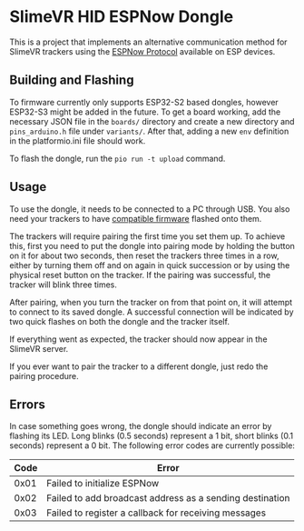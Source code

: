 # SlimeVR HID ESPNow Dongle

This is a project that implements an alternative communication method for
SlimeVR trackers using the [ESPNow Protocol](https://www.espressif.com/en/solutions/low-power-solutions/esp-now) 
available on ESP devices.

## Building and Flashing

To firmware currently only supports ESP32-S2 based dongles, however ESP32-S3
might be added in the future. To get a board working, add the necessary JSON file 
in the `boards/` directory and create a new directory and `pins_arduino.h` file
under `variants/`. After that, adding a new `env` definition in the
platformio.ini file should work.

To flash the dongle, run the `pio run -t upload` command.

## Usage

To use the dongle, it needs to be connected to a PC through USB. You also need
your trackers to have [compatible firmware](https://github.com/gorbit99/SlimeVR-Tracker-ESP/tree/dongle-support)
flashed onto them.

The trackers will require pairing the first time you set them up. To achieve
this, first you need to put the dongle into pairing mode by holding the button
on it for about two seconds, then reset the trackers three times in a row,
either by turning them off and on again in quick succession or by using the 
physical reset button on the tracker. If the pairing was successful, the tracker 
will blink three times.

After pairing, when you turn the tracker on from that point on, it will attempt to
connect to its saved dongle. A successful connection will be indicated by two
quick flashes on both the dongle and the tracker itself.

If everything went as expected, the tracker should now appear in the SlimeVR
server.

If you ever want to pair the tracker to a different dongle, just redo the
pairing procedure.

## Errors

In case something goes wrong, the dongle should indicate an error by flashing
its LED. Long blinks (0.5 seconds) represent a 1 bit, short blinks (0.1 seconds)
represent a 0 bit. The following error codes are currently possible:

|Code|Error|
|---|---|
|0x01|Failed to initialize ESPNow|
|0x02|Failed to add broadcast address as a sending destination|
|0x03|Failed to register a callback for receiving messages|
